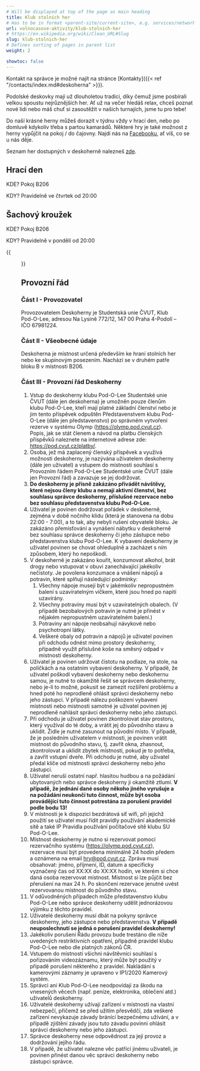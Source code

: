 ```yaml
---
# Will be displayed at top of the page as main heading
title: Klub stolních her
# Has to be in format <parent-site/current-site>, e.g. services/network (notice missing slash at the beginning)
url: volnocasove-aktivity/klub-stolnich-her
# https://en.wikipedia.org/wiki/Clean_URL#Slug
slug: klub-stolnich-her
# Defines sorting of pages in parent list
weight: 2

showtoc: false
---
```


Kontakt na správce je možné najít na stránce [Kontakty]({{< ref "/contacts/index.md#deskoherna" >}}).

Podolské deskovky mají už dlouholetou tradici, díky čemuž jsme posbírali velkou spoustu nejrůznějších her. Ať už na večer hledáš relax, chceš poznat nové lidi nebo máš chuť si zasoutěžit v našich turnajích, jsme tu pro tebe!

Do naší krásné herny můžeš dorazit v týdnu vždy v hrací den, nebo po domluvě kdykoliv třeba s partou kamarádů. Některé hry je také možnost z herny vypůjčit na pokoj / do čajovny. Najdi nás na [Facebooku](https://www.facebook.com/groups/hrypodolee), ať víš, co se u nás děje.

Seznam her dostupných v deskoherně nalezneš [zde](https://docs.google.com/spreadsheets/d/1Ocg36A2OPQALA3ums7OLA13KTKw1npZr3auANkEogjc/edit?usp=sharing).

## Hrací den

KDE? Pokoj B206

KDY? Pravidelně ve čtvrtek od 20:00

## Šachový kroužek

KDE? Pokoj B206

KDY? Pravidelně v pondělí od 20:00

{{<figure src="main.jpg" alt="Board games club">}}

## Provozní řád

### Část I - Provozovatel

Provozovatelem Deskoherny je Studentská unie ČVUT, Klub Pod-O-Lee, adresou Na Lysině 772/12, 147 00 Praha 4-Podolí – IČO 67981224. 

### Část II - Všeobecné údaje

Deskoherna je místnost určená především ke hraní stolních her nebo ke skupinovým posezením. Nachází se v druhém patře bloku B v místnosti B206.

### Část III - Provozní řád Deskoherny

1. Vstup do deskoherny klubu Pod-O-Lee Studentské unie ČVUT (dále jen deskoherna) je umožněn pouze členům klubu Pod-O-Lee, kteří mají platné základní členství nebo je jim tento příspěvek odpuštěn Představenstvem klubu Pod-O-Lee (dále jen představenstvo) po správném vytvoření rezerve v systému Olymp (<https://olymp.pod.cvut.cz>). Popis, jak se stát členem a návod na platbu členských příspěvků naleznete na internetové adrese zde: <https://pod.cvut.cz/platby/>. 
2. Osoba, jež má zaplacený členský příspěvek a využívá možnosti deskoherny, je nazývána uživatelem deskoherny (dále jen uživatel) a vstupem do místnosti souhlasí s Provozním řádem Pod-O-Lee Studentské unie ČVUT (dále jen Provozní řád) a zavazuje se jej dodržovat. 
3. **Do deskoherny je přísně zakázáno přivádět návštěvy, které nejsou členy klubu a nemají aktivní členství, bez souhlasu správce deskoherny, příslušné rezervace nebo bez souhlasu představenstva klubu Pod-O-Lee.**
4. Uživatel je povinen dodržovat pořádek v deskoherně, zejména v době nočního klidu (která je stanovena na dobu 22:00 - 7:00), a to tak, aby nebyli rušeni obyvatelé bloku. Je zakázáno přemisťování a vynášení nábytku v deskoherně bez souhlasu správce deskoherny či jeho zástupce nebo představenstva klubu Pod-O-Lee. K vybavení deskoherny je uživatel povinen se chovat ohleduplně a zacházet s ním způsobem, který ho nepoškodí.
5. V deskoherně je zakázáno kouřit, konzumovat alkohol, brát drogy nebo vstupovat v obuvi zanechávající jakékoliv nečistoty. Je povolena konzumace a vnášení nápojů a potravin, které splňují následující podmínky: 
    1. Všechny nápoje musejí být v jakémkoliv nepropustném balení s uzavíratelným víčkem, které jsou hned po napití uzavírány. 
    2. Všechny potraviny musí být v uzavíratelných obalech. (V případě bezobalových potravin je nutné je přinést v nějakém nepropustném uzavíratelném balení.)
    3. Potraviny ani nápoje neobsahují návykové nebo psychotropní látky. 
    4. Veškeré obaly od potravin a nápojů je uživatel povinen při odchodu odnést mimo prostory deskoherny, případně využít příslušné koše na směsný odpad v místnosti deskoherny. 
6. Uživatel je povinen udržovat čistotu na podlaze, na stole, na poličkách a na ostatním vybavení deskoherny. V případě, že uživatel poškodí vybavení deskoherny nebo deskohernu samou, je nutné to okamžitě řešit se správcem deskoherny, nebo je-li to možné, pokusit se zamezit rozšíření problému a hned poté ho neprodleně ohlásit správci deskoherny nebo jeho zástupci. V případě nálezu poškození vybavení místnosti nebo místnosti samotné je uživatel povinen jej neprodleně nahlásit správci deskoherny nebo jeho zástupci.
7. Při odchodu je uživatel povinen zkontrolovat stav prostoru, který využíval do té doby, a vrátit jej do původního stavu a uklidit. Židle je nutné zasunout na původní místo. V případě, že je posledním uživatelem v místnosti, je povinen vrátit místnost do původního stavu, tj. zavřít okna, zhasnout, zkontrolovat a uklidit zbytek místnosti, pokud je to potřeba, a zavřít vstupní dveře. Při odchodu je nutné, aby uživatel předal klíče od místnosti správci deskoherny nebo jeho zástupci.  
8. Uživatel neruší ostatní např. hlasitou hudbou a na požádání ubytovaných nebo správce deskoherny ji okamžitě ztlumí. **V případě, že jednání dané osoby někoho jiného vyrušuje a na požádání neukončí tuto činnost, může být osoba provádějící tuto činnost potrestána za porušení pravidel podle bodu 13!**
9. V místnosti je k dispozici bezdrátová síť wifi, při jejichž použití se uživatel musí řídit pravidly používání akademické sítě a také IP Pravidla používání počítačové sítě klubu SU Pod-O-Lee.
10. Místnost deskoherny je nutno si rezervovat pomocí rezervačního systému (<https://olymp.pod.cvut.cz>), rezervace musí být provedena minimálně 24 hodin předem a oznámena na email hry@pod.cvut.cz. Zpráva musí obsahovat: jméno, příjmení, ID, datum a specificky vyznačený čas od XX:XX do XX:XX hodin, ve kterém si chce daná osoba rezervovat místnost. Místnost si lze půjčit bez přerušení na max 24 h. Po skončení rezervace jenutné uvést rezervovanou místnost do původního stavu. 
11. V odůvodněných případech může představenstvo klubu Pod-O-Lee nebo správce deskoherny udělit jednorázovou výjimku z těchto pravidel.
12. Uživatelé deskoherny musí dbát na pokyny správce deskoherny, jeho zástupce nebo představenstva. **V případě neuposlechnutí se jedná o porušení pravidel deskoherny!**
13. Jakékoliv porušení Řádu provozu bude trestáno dle níže uvedených restriktivních opatření, případně pravidel klubu Pod-O-Lee nebo dle platných zákonů ČR.
14. Vstupem do místnosti všichni návštěvníci souhlasí s pořizováním videozáznamu, který může být použitý v případě porušení některého z pravidel. Nakládání s kamerovými záznamy je upraveno v IP1/2020 Kamerový systém.
15. Správci ani Klub Pod-O-Lee neodpovídají za škodu na vnesených věcech (např. peníze, elektronika, oblečení atd.) uživatelů deskoherny.
16. Uživatelé deskoherny užívají zařízení v místnosti na vlastní nebezpečí, přičemž se před užitím přesvědčí, zda veškeré zařízení nevykazuje závady bránící bezpečnému užívání, a v případě zjištění závady jsou tuto závadu povinni ohlásit správci deskoherny nebo jeho zástupci.
17. Správce deskoherny nese odpovědnost za její provoz a dodržování jejího řádu.
18. V případě, že uživatel nalezne věc patřící jinému uživateli, je povinen přinést danou věc správci deskoherny nebo zástupci správce.
